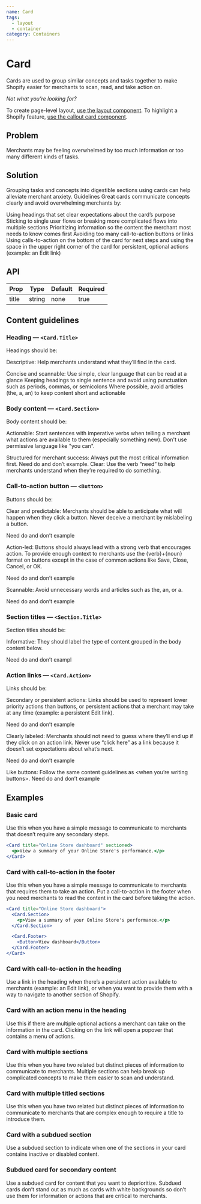 ```yaml
---
name: Card
tags:
  - layout
  - container
category: Containers
---
```


# Card

Cards are used to group similar concepts and tasks together to make Shopify easier for merchants to scan, read, and take action on.

_Not what you’re looking for?_

To create page-level layout, [use the layout component](../Layout/).
To highlight a Shopify feature, [use the callout card component](../CalloutCard/).

## Problem

Merchants may be feeling overwhelmed by too much information or too many different kinds of tasks.

## Solution

Grouping tasks and concepts into digestible sections using cards can help alleviate merchant anxiety.
Guidelines
Great cards communicate concepts clearly and avoid overwhelming merchants by:

Using headings that set clear expectations about the card’s purpose
Sticking to single user flows or breaking more complicated flows into multiple sections
Prioritizing information so the content the merchant most needs to know comes first
Avoiding too many call-to-action buttons or links
Using calls-to-action on the bottom of the card for next steps and using the space in the upper right corner of the card for persistent, optional actions (example: an Edit link)

## API
| Prop  | Type   | Default | Required |
| --- | --- | --- | --- |
| title | string | none | true |

## Content guidelines

### Heading — `<Card.Title>`

Headings should be:

Descriptive: Help merchants understand what they’ll find in the card.

Concise and scannable:
Use simple, clear language that can be read at a glance
Keeping headings to single sentence and avoid using punctuation such as periods, commas, or semicolons
Where possible, avoid articles (the, a, an) to keep content short and actionable

### Body content — `<Card.Section>`

Body content should be:

Actionable: Start sentences with imperative verbs when telling a merchant what actions are available to them (especially something new). Don't use permissive language like "you can".

Structured for merchant success: Always put the most critical information first.
Need do and don’t example.
Clear: Use the verb “need” to help merchants understand when they’re required to do something.


### Call-to-action button — `<Button>`

Buttons should be:

Clear and predictable: Merchants should be able to anticipate what will happen when they click a button. Never deceive a merchant by mislabeling a button.

Need do and don’t example

Action-led: Buttons should always lead with a strong verb that encourages action. To provide enough context to merchants use the {verb}+{noun} format on buttons except in the case of common actions like Save, Close, Cancel, or OK.

Need do and don’t example

Scannable: Avoid unnecessary words and articles such as the, an, or a.

Need do and don’t example

### Section titles — `<Section.Title>`

Section titles should be:

Informative: They should label the type of content grouped in the body content below.

Need do and don’t exampl

### Action links — `<Card.Action>`

Links should be:

Secondary or persistent actions: Links should be used to represent lower priority actions than buttons, or persistent actions that a merchant may take at any time (example: a persistent Edit link).

Need do and don’t example

Clearly labeled: Merchants should not need to guess where they’ll end up if they click on an action link. Never use “click here” as a link because it doesn’t set expectations about what’s next.

Need do and don’t example

Like buttons: Follow the same content guidelines as <when you’re writing buttons>.
Need do and don’t example

## Examples

### Basic card

Use this when you have a simple message to communicate to merchants that doesn’t require any secondary steps.

```jsx
<Card title="Online Store dashboard" sectioned>
  <p>View a summary of your Online Store's performance.</p>
</Card>
```

### Card with call-to-action in the footer

Use this when you have a simple message to communicate to merchants that requires them to take an action. Put a call-to-action in the footer when you need merchants to read the content in the card before taking the action.

```jsx
<Card title="Online Store dashboard">
  <Card.Section>
    <p>View a summary of your Online Store's performance.</p>
  </Card.Section>

  <Card.Footer>
    <Button>View dashboard</Button>
  </Card.Footer>
</Card>
```

### Card with call-to-action in the heading
Use a link in the heading when there’s a persistent action available to merchants (example: an Edit link), or when you want to provide them with a way to navigate to another section of Shopify.

### Card with an action menu in the heading
Use this if there are multiple optional actions a merchant can take on the information in the card. Clicking on the link will open a popover that contains a menu of actions.

### Card with multiple sections
Use this when you have two related but distinct pieces of information to communicate to merchants. Multiple sections can help break up complicated concepts to make them easier to scan and understand.

### Card with multiple titled sections
Use this when you have two related but distinct pieces of information to communicate to merchants that are complex enough to require a title to introduce them.

### Card with a subdued section
Use a subdued section to indicate when one of the sections in your card contains inactive or disabled content.

### Subdued card for secondary content
Use a subdued card for content that you want to deprioritize. Subdued cards don’t stand out as much as cards with white backgrounds so don’t use them for information or actions that are critical to merchants.
